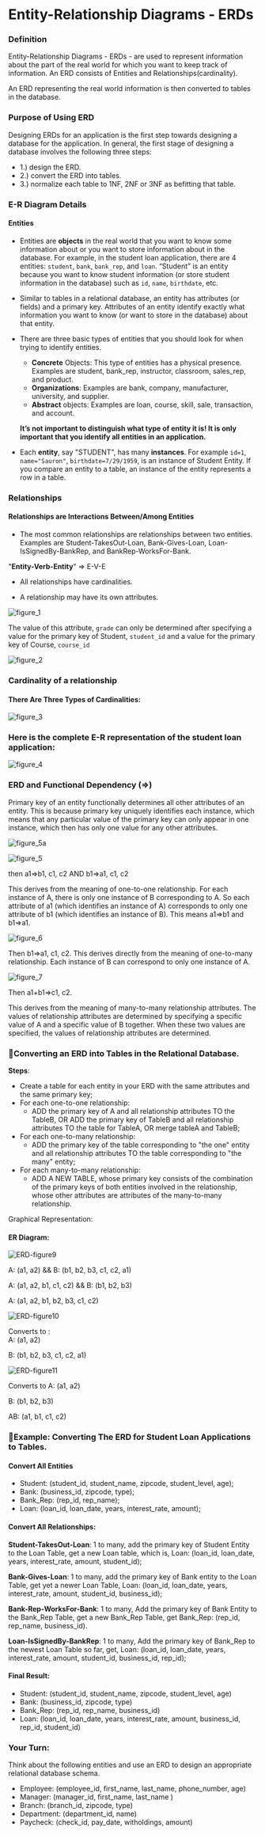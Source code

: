 # Entity-Relationship Diagrams - ERDs

### Definition

Entity-Relationship Diagrams - ERDs - are used to represent information about the part of the real world for which you want to keep track of information.  An ERD consists of Entities and Relationships(cardinality).

An ERD representing the real world information is then converted to tables in the database.

### Purpose of Using ERD

Designing ERDs for an application is the first step towards designing a database for the application.  In general, the first stage of designing a database involves the following three steps:
* 1.) design the ERD.
* 2.) convert the ERD into tables.
* 3.) normalize each table to 1NF, 2NF or 3NF as befitting that table.

### E-R Diagram Details

#### Entities

* Entities are __objects__ in the real world that you want to know some information about or you want to store information about in the database.  For example, in the student loan application, there are 4 entities: `student`, `bank`, `bank_rep`, and `loan`. “Student” is an entity because you want to know student information (or store student information in the database) such as `id`, `name`, `birthdate`, etc.

* Similar to tables in a relational database, an entity has attributes (or fields) and a primary key.  Attributes of an entity identify exactly what information you want to know (or want to store in the database) about that entity.

* There are three basic types of entities that you should look for when trying to identify entities.

  * __Concrete__ Objects: This type of entities has a physical presence. Examples are student, bank_rep, instructor, classroom, sales_rep, and product.
  * __Organizations__: Examples are bank, company, manufacturer, university, and supplier.
  * __Abstract__ objects: Examples are loan, course, skill, sale, transaction, and account.

  __It’s not important to distinguish what type of entity it is! It is only important that you identify all entities in an application.__

* Each __entity__, say "STUDENT", has many __instances__.  For example `id=1`, `name="Sauron"`, `birthdate=7/29/1959`, is an instance of Student Entity.  If you compare an entity to a table, an instance of the entity represents a row in a table.

### Relationships

#### Relationships are Interactions Between/Among Entities

* The most common relationships are relationships between two entities.  Examples are Student-TakesOut-Loan, Bank-Gives-Loan, Loan-IsSignedBy-BankRep, and BankRep-WorksFor-Bank.

"__Entity-Verb-Entity__" => E-V-E

* All relationships have cardinalities.

* A relationship may have its own attributes.

![figure_1](images/../ERD-figure1.png)

The value of this attribute, `grade` can only be determined after specifying a value for the primary key of Student, `student_id` and a value for the primary key of Course, `course_id`

![figure_2](images/../ERD-figure2.png)

### Cardinality of a relationship

#### There Are Three Types of Cardinalities:

![figure_3](images/../ERD-figure3.png)

### Here is the complete E-R representation of the student loan application:

![figure_4](images/../ERD-figure4.png)


### ERD and Functional Dependency (=>)

Primary key of an entity functionally determines all other attributes of an entity.  This is because primary key uniquely identifies each instance, which means that any particular value of the primary key can only appear in one instance, which then has only one value for any other attributes.


![figure_5a](images/../ERD-figure5a.png)


![figure_5](images/../ERD-figure5.png)

then a1=>b1, c1, c2  AND b1=>a1, c1, c2

This derives from the meaning of one-to-one relationship.  For each instance of A, there is only one instance of B corresponding to A.  So each attribute of a1 (which identifies an instance of A) corresponds to only one attribute of b1 (which identifies an instance of B). This means a1=>b1 and b1=>a1.

![figure_6](images/../ERD-figure6.png)


Then b1=>a1, c1, c2.  This derives directly from the meaning of one-to-many relationship. Each instance of B can correspond to only one instance of A.


![figure_7](images/../ERD-figure7.png)

Then a1+b1=>c1, c2.

This derives from the meaning of many-to-many relationship attributes.  The values of relationship attributes are determined by specifying a specific value of A and a specific value of B together.  When these two values are specified, the values of relationship attributes are determined.


### Converting an ERD into Tables in the Relational Database.

__Steps__:

 * Create a table for each entity in your ERD with the same attributes and the same primary key;
 * For each one-to-one relationship:
 	* ADD the primary key of A and all relationship attributes TO the TableB, OR ADD the primary key of TableB and all relationship attributes TO the table for TableA, OR merge tableA and TableB;
 * For each one-to-many relationship:
 	* ADD the primary key of the table corresponding to "the one" entity and all relationship attributes TO the table corresponding to "the many" entity;
 * For each many-to-many relationship:
 	* ADD A NEW TABLE, whose primary key consists of the combination of the primary keys of both entities involved in the relationship, whose other attributes are attributes of the many-to-many relationship.


Graphical Representation:

#### ER Diagram:

![ERD-figure9](../images/ERD-figure9.png)

A: (a1, a2)	&&     B: (b1, b2, b3, c1, c2, a1)

A: (a1, a2, b1, c1, c2)	    &&	   B: (b1, b2, b3)

A: (a1, a2, b1, b2, b3, c1, c2)



![ERD-figure10](../images/ERD-figure10.png)

Converts to :                             	
A: (a1, a2)

B: (b1, b2, b3, c1, c2, a1)


![ERD-figure11](../images/ERD-figure11.png)


Converts to
A: (a1, a2)

B: (b1, b2, b3)

AB: (a1, b1, c1, c2)



### Example: Converting The ERD for Student Loan Applications to Tables.

#### Convert All Entities

* Student: (student_id, student_name, zipcode, student_level, age);
* Bank: (business_id, zipcode, type);
* Bank_Rep: (rep_id, rep_name);
* Loan: (loan_id, loan_date, years, interest_rate, amount);

#### Convert All Relationships:

__Student-TakesOut-Loan__: 1 to many, add the primary key of Student Entity to the Loan Table, get a new Loan table, which is, Loan: (loan_id, loan_date, years, interest_rate, amount, student_id);

__Bank-Gives-Loan__: 1 to many, add the primary key of Bank entity to the Loan Table, get yet a newer Loan Table, Loan: (loan_id, loan_date, years, interest_rate, amount, student_id, business_id);

__Bank-Rep-WorksFor-Bank__: 1 to many, Add the primary key of Bank Entity to the Bank_Rep Table, get a new Bank_Rep Table, get Bank_Rep: (rep_id, rep_name, business_id).

__Loan-IsSignedBy-BankRep__: 1 to many, Add the primary key of Bank_Rep to the newest Loan Table so far, get, Loan: (loan_id, loan_date, years, interest_rate, amount, student_id, business_id, rep_id);

#### Final Result:
* Student: (student_id, student_name, zipcode, student_level, age)
* Bank: (business_id, zipcode, type)
* Bank_Rep: (rep_id, rep_name, business_id)
* Loan: (loan_id, loan_date, years, interest_rate, amount, business_id, rep_id, student_id)

### Your Turn:

Think about the following entities and use an ERD to design an appropriate relational database schema.

* Employee: (employee_id, first_name, last_name, phone_number, age)
* Manager: (manager_id, first_name, last_name  )
* Branch: (branch_id, zipcode, type)
* Department: (department_id, name)
* Paycheck: (check_id, pay_date, witholdings, amount)
